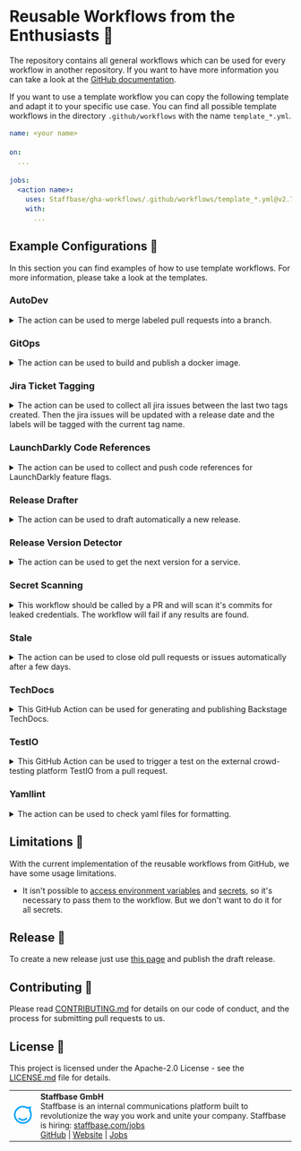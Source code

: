 # Reusable Workflows from the Enthusiasts 🎉

The repository contains all general workflows which can be used for every workflow in another repository.
If you want to have more information you can take a look at the [GitHub documentation][reusable-workflows].

If you want to use a template workflow you can copy the following template and adapt it to your specific use case.
You can find all possible template workflows in the directory `.github/workflows` with the name `template_*.yml`.

```yml
name: <your name>

on:
  ...

jobs:
  <action name>:
    uses: Staffbase/gha-workflows/.github/workflows/template_*.yml@v2.7.3
    with:
      ...
```

## Example Configurations 🔧

In this section you can find examples of how to use template workflows. For more information, please take a look at the templates.

### AutoDev

<details>
<summary>The action can be used to merge labeled pull requests into a branch.</summary>

```yml
name: Autodev
on:
  push:
    branches-ignore:
      - dev
  pull_request:
    types: [labeled, unlabeled, closed]

jobs:
  autodev:
    uses: Staffbase/gha-workflows/.github/workflows/template_autodev.yml@v2.7.3
    with:
      # optional: base branch from which the history originates, default: main
      base: master
      # optional: name of the dev branch, default: dev
      branch: your dev branch
      # optional: update status comment, default: false
      # if you want to change the message, please adapt 'success_comment' and/or 'failure_comment'
      comments: true
      # optional: update status label, default: false
      # if you want to change the labels, please adapt 'success_label' and/or 'failure_label'
      labels: true
      # optional: label which should trigger the action, default: dev
      label: deploy
      # optional: name of the user which does the commit, default: AutoDev Action
      user: your name
      # optional: mail of the user which does the commit, default: staffbot@staffbase.com
      email: your mail
    secrets:
      # optional: access token to fetch the pull requests
      token: ${{ <your-token> }}
      # optional: identifier of the GitHub App for authentication
      app_id: ${{ <your-app-id> }}
      # optional: private key of the GitHub App 
      private_key: ${{ <your-private-key> }}
```
</details>

### GitOps

<details>
<summary>The action can be used to build and publish a docker image.</summary>

```yml
name: GitOps
on: [ push ]

jobs:
  gitops:
    uses: Staffbase/gha-workflows/.github/workflows/template_gitops.yml@v2.7.3
    with:
      # optional: list of build-time variables
      docker-build-args: |
        "any important args"
      # optional: generate provenance attestation for the build, default: false
      docker-build-provenance: "mode=min,inline-only=true"
      # optional: set the target stage to build
      docker-build-target: "any target"
      # optional: path to the Dockerfile, default: ./Dockerfile
      docker-file: <path-to-Dockerfile>
      # optional: name of the docker image, default: private/<repository_name>
      docker-image: <your-image>
      # optional: files which should be updated for dev
      gitops-dev: |-
        your files
      # optional: files which should be updated for stage
      gitops-stage: |-
        your files
      # optional: files which should be updated for prod
      gitops-prod: |-
        your files
    secrets:
      # optional: token to access the repository
      gitops-token: ${{ <your-gitops-token> }}
      # optional: username for the docker registry
      docker-username: ${{ <your-docker-username> }}
      # optional: password for the docker registry
      docker-password: ${{ <your-docker-password> }}
      # optional: token to pull private npm packages
      npm-token: ${{ <your-npm-token> }}
      # optional: goproxy environment variable
      goproxy: ${{ <your-goproxy> }}
      # optional: gonosumdb environment variable
      gonosumdb: ${{ <your-gonosumdb> }}
      # optional: list of secrets to expose to the build (e.g., key=string, GIT_AUTH_TOKEN=mytoken)
      docker-build-secrets: |
        "${{ <your-secrets> }}"
      # optional: list of secret files to expose to the build (e.g., key=filename, MY_SECRET=./secret.txt)
      docker-build-secret-files: |
        "${{ <your-secret-files> }}"
```
</details>

### Jira Ticket Tagging

<details>
<summary>
The action can be used to collect all jira issues between the last two tags created.
Then the jira issues will be updated with a release date and the labels will be tagged with the current tag name.
</summary>

```yml
name: Annotate Jira Issues
on:
  push:
    tags: ['**']

jobs:
  jira_annotate:
    uses: Staffbase/gha-workflows/.github/workflows/template_jira_tagging.yml@v2.7.3
    with:
      # optional: name of the service to add as label, default: name of the repository
      name: 'component name'
      # optional: regex to match the tags
      tag-matcher: your regex
    secrets:
      # basic url for jira api
      jira-url: ${{ <your-url> }}
      # api token for jira usage
      jira-token: ${{ <your-token> }}
      # email of the api token owner
      jira-email: ${{ <your-email> }}
```
</details>

### LaunchDarkly Code References

<details>
<summary>
The action can be used to collect and push code references for LaunchDarkly feature flags.
</summary>

```yml
name: Find LaunchDarkly flag code references
on:
  push:
    branches:
      - main

jobs:
  ld_code_references:
    uses: Staffbase/gha-workflows/.github/workflows/template_launchdarkly_code_references.yml@v2.7.3
    with:
      # optional: key of the LD project, default: default
      project-key: 'my-project'
    secrets:
      # LD access token with correct access rights
      access-token: ${{ <your-access-token> }}
```
</details>

### Release Drafter

<details>
<summary>The action can be used to draft automatically a new release.</summary>

If you want to use the template action please note that you must have the configuration file `.github/release-drafter.yml`.
More information on how to configure this file can be found [here](https://github.com/marketplace/actions/release-drafter#configuration).

```yml
name: Release Drafter

on:
  push:
    branches:
      - main

jobs:
  update_release_draft:
    uses: Staffbase/gha-workflows/.github/workflows/template_release_drafter.yml@v2.7.3
    with: 
      # optional: name of the release
      name: Version X.Y.Z
      # optional: should the release be published, default: false
      publish: true
      # optional: tag name of the release
      tag: vX.Y.Z
      # optional: version to be associated with the release
      version: X.Y.Z
```
</details>

### Release Version Detector

<details>
<summary>The action can be used to get the next version for a service.</summary>

The new version is in the format `YEAR.WEEK.COUNTER`. You will get the version as output with the key `new_version` and the new tag with the key `new_tag`.

```yml
name: Release Version Detector

on:
  push:
    branches:
      - main

jobs:
  new_version:
    uses: Staffbase/gha-workflows/.github/workflows/template_release_version.yml@v2.7.3
```

You could use the action in combination with the reusable release drafter.
Make sure to add the following lines to update the week number correctly for a draft release.

```yml
on:
  schedule:
    # run every Monday at midnight and every new year to ensure the draft release have the correct week number
    - cron: '0 0 * * 1'
    - cron: '0 0 1 * *'
```
</details>
  
### Secret Scanning
  
<details>
<summary>This workflow should be called by a PR and will scan it's commits for leaked credentials. The workflow will fail if any results are found.</summary>

```yml
name: Secret Scan

on: [pull_request]

jobs:
  trufflehog:
    uses: Staffbase/gha-workflows/.github/workflows/template_secret_scan.yml@v2.7.3
```
</details>

### Stale

<details>
<summary>The action can be used to close old pull requests or issues automatically after a few days.</summary>

```yml
name: Stale PRs

on:
  schedule:
    - cron: "0 0 * * 1-5"

jobs:
  stale:
    uses: Staffbase/gha-workflows/.github/workflows/template_stale.yml@v2.7.3
    with:
      # optional: comment on the stale pull request while closed, default: This stale PR was closed because there was no activity.
      close-pr-message: your message
      # optional: idle number of days before marking pull requests stale, default: 60
      days-before-pr-stale: 30
      # optional: delete branch after closing the pull request, default: true
      delete-branch: false
      # optional: labels on pull requests exempted from stale
      exempt-pr-labels: your labels
      # optional: label to apply on staled pull requests, default: stale
      stale-pr-label: staling
      # optional: comment on the staled pull request, default: This PR has been automatically marked as stale because there has been no recent activity in the last 60 days. It will be closed in 7 days if no further activity occurs such as removing the label.
      stale-pr-message: your message
```
</details>

### TechDocs

<details>
<summary>This GitHub Action can be used for generating and publishing Backstage TechDocs.</summary>

```yml
name: TechDocs

on:
  push:
    branches:
      - 'main'
    paths:
      - "docs/**"
      - "mkdocs.yml"
      - ".github/workflows/techdocs.yaml"

jobs:
  techdocs:
    uses: Staffbase/gha-workflows/.github/workflows/template_techdocs.yml@v2.7.3
    with:
      # optional: kind of the Backstage entity, default: Component
      # ref: https://backstage.io/docs/features/software-catalog/descriptor-format#contents
      entity-kind: Component
      # optional: name of the Backstage entity, default: repository name
      entity-name: custom-entity-name
      # optional: list of space separated additional python plugins to install
      additional-plugins: 'mkdocs-minify-plugin\>=0.3'
    secrets:
      # optional: specifies an Azure Storage account name
      azure-account-name: ${{ secrets.TECHDOCS_AZURE_ACCOUNT_NAME }}
      # optional: specifies the access key associated with the storage account
      azure-account-key: ${{ secrets.TECHDOCS_AZURE_ACCESS_KEY }}
```
</details>

### TestIO

<details>

<summary>This GitHub Action can be used to trigger a test on the external crowd-testing platform TestIO from a pull request.</summary>

```yml
name: TestIO - Trigger test from PR
on:
  issue_comment:
    types: [created, edited]

jobs:
  trigger-testio-test:
    uses: Staffbase/gha-workflows/.github/workflows/template_testio_trigger_test.yml@v2.7.3
    with:
      # optional: the slug you received from TestIO, defaults to 'staffbase'
      testio-slug: your TestIO slug
      # ID of the product on the TestIO platform to which the triggered test should be assigned to
      testio-product-id: your product ID
    secrets:
      # GitHub token to be used for commenting in a PR
      github-token: ${{ secrets.GITHUB_TOKEN }}
      # TestIO token of a user for which the triggered test is created 
      testio-token: ${{ secrets.TESTIO_TOKEN }}
```

</details>

### Yamllint

<details>
<summary>The action can be used to check yaml files for formatting.</summary>

```yml
name: YAMLlint

on:
  push:
    branches:
      - '**'
    tags-ignore:
      - '**'

jobs:
  yamllint:
    uses: Staffbase/gha-workflows/.github/workflows/template_yaml.yml@v2.7.3
    with:
      # optional: name of the running action, default: yamllint / yamllint
      action-name: your name
      # optional: path which files should be checked recursively, default: .
      target-path: your path
```
</details>

## Limitations 🚧

With the current implementation of the reusable workflows from GitHub, we have some usage limitations.

- It isn't possible to [access environment variables][reusable-workflow-env] and [secrets][reusable-workflow-secrets], so it's necessary to pass them to the workflow. But we don't want to do it for all secrets.

## Release 🔖

To create a new release just use [this page][release-new] and publish the draft release.

## Contributing 👥

Please read [CONTRIBUTING.md](CONTRIBUTING.md) for details on our code of conduct, and the process for submitting pull requests to us.

## License 📄

This project is licensed under the Apache-2.0 License - see the [LICENSE.md](LICENSE) file for details.
  
<table>
  <tr>
    <td>
      <img src="docs/assets/images/staffbase.png" alt="Staffbase GmbH" width="96" />
    </td>
    <td>
      <b>Staffbase GmbH</b>
      <br />Staffbase is an internal communications platform built to revolutionize the way you work and unite your company. Staffbase is hiring: <a href="https://staffbase.com/jobs/" target="_blank" rel="noreferrer">staffbase.com/jobs</a>
      <br /><a href="https://github.com/Staffbase" target="_blank" rel="noreferrer">GitHub</a> | <a href="https://staffbase.com/" target="_blank" rel="noreferrer">Website</a> | <a href="https://staffbase.com/jobs/" target="_blank" rel="noreferrer">Jobs</a>
    </td>
  </tr>
</table>

[reusable-workflows]: https://docs.github.com/en/actions/learn-github-actions/reusing-workflows
[release-new]: https://github.com/Staffbase/gha-workflows/releases
[reusable-workflow-secrets]: https://github.com/orgs/community/discussions/17554
[reusable-workflow-env]: https://github.com/orgs/community/discussions/26671
